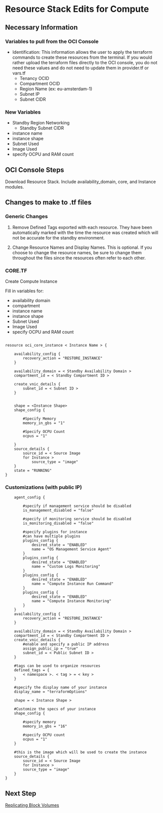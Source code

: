 

# Resource Stack Edits for Compute

## Necessary Information

### Variables to pull from the OCI Console

- Identification: This information allows the user to apply the terraform commands to create these resources from the terminal. If you would rather upload the terraform files directly to the OCI console, you do not need these values and do not need to update them in provider.tf or vars.tf
    - Tenancy OCID
    - Compartment OCID
    - Region Name (ex: eu-amsterdam-1)              
    - Subnet IP     
    - Subnet CIDR             

### New Variables

 - Standby Region Networking
    - Standby Subnet CIDR       
 - instance name
 - instance shape
 - Subnet Used
 - Image Used
 - specify OCPU and RAM count                                      


## OCI Console Steps

 Download Resource Stack. Include availability_domain, core, and Instance modules.
 
## Changes to make to .tf files

### Generic Changes

1. Remove Defined Tags exported with each resource. They have been automatically marked with the time the resource was created which will not be accurate for the standby environment.

2. Change Resource Names and Display Names. This is optional. If you choose to change the resource names, be sure to change them throughout the files since the resources often refer to each other. 

### CORE.TF

Create Compute Instance

 Fill in variables for:
 - availability domain
 - compartment
 - instance name
 - instance shape
 - Subnet Used
 - Image Used
 - specify OCPU and RAM count
   
```
   
resource oci_core_instance < Instance Name > {

    availability_config {
        recovery_action = "RESTORE_INSTANCE"
    }

    availability_domain = < Standby Availability Domain >
    compartment_id = < Standby Compartment ID >

    create_vnic_details {
        subnet_id = < Subnet ID >
    }


    shape = <Instance Shape>
    shape_config {
    
        #Specify Memory
        memory_in_gbs = "1"
       
        #Specify OCPU Count
        ocpus = "1"
        
    }
    source_details {
        source_id = < Source Image
        for Instance >
            source_type = "image"
    }
    state = "RUNNING"
}

```


### Customizations (with public IP)


```resource "oci_core_instance" "generated_oci_core_instance" {
	agent_config {
    
        #specify if management service should be disabled
		is_management_disabled = "false"
        
        #specify if monitoring service should be disabled
		is_monitoring_disabled = "false"
        
        #specify plugins for instance
        #can have multiple plugins
		plugins_config {
			desired_state = "ENABLED"
			name = "OS Management Service Agent"
		}
		plugins_config {
			desired_state = "ENABLED"
			name = "Custom Logs Monitoring"
		}
		plugins_config {
			desired_state = "ENABLED"
			name = "Compute Instance Run Command"
		}
		plugins_config {
			desired_state = "ENABLED"
			name = "Compute Instance Monitoring"
		}
	}
	availability_config {
		recovery_action = "RESTORE_INSTANCE"
	}
    
	availability_domain = < Standby Availability Domain >
	compartment_id = < Standby Compartment ID >
	create_vnic_details {
        #enable and specify a public IP address
		assign_public_ip = "true"
		subnet_id = < Public Subnet ID >
	}
    
    #tags can be used to organize resources
	defined_tags = {
		< namespace >. < tag > = < key >
	}
    
    #specify the display name of your instance
	display_name = "terraformOptions"
	
	shape = < Instance Shape >
    
    #Customize the specs of your instance
	shape_config {
    
        #specify memory
		memory_in_gbs = "16"
        
        #specify OCPU count
		ocpus = "1"
	}
    
    #this is the image which will be used to create the instance
	source_details {
		source_id = < Source Image
        for Instance >
		source_type = "image"
	}
}

```

 ## Next Step 
[Replicating Block Volumes](https://github.com/SunnyORCL/Iteam-DR-TF/blob/main/guides/volume/volume_backup.md) 
